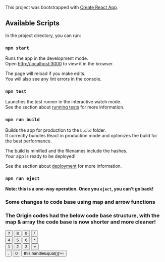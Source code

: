 This project was bootstrapped with [Create React App](https://github.com/facebook/create-react-app).

## Available Scripts

In the project directory, you can run:

### `npm start`

Runs the app in the development mode.<br>
Open [http://localhost:3000](http://localhost:3000) to view it in the browser.

The page will reload if you make edits.<br>
You will also see any lint errors in the console.

### `npm test`

Launches the test runner in the interactive watch mode.<br>
See the section about [running tests](https://facebook.github.io/create-react-app/docs/running-tests) for more information.

### `npm run build`

Builds the app for production to the `build` folder.<br>
It correctly bundles React in production mode and optimizes the build for the best performance.

The build is minified and the filenames include the hashes.<br>
Your app is ready to be deployed!

See the section about [deployment](https://facebook.github.io/create-react-app/docs/deployment) for more information.

### `npm run eject`

**Note: this is a one-way operation. Once you `eject`, you can’t go back!**

### Some changes to code base using map and arrow functions
### The Origin codes had the below code base structure, with the map & array the code base is now shorter and more cleaner!

<div className="row">
       
   <div className="row">
            <Button handleClick={this.addToInput}>7</Button>
            <Button handleClick={this.addToInput}>8</Button>
            <Button handleClick={this.addToInput}>9</Button>
            <Button handleClick={this.addToInput}>/</Button>
          </div>
          <div className="row">
            <Button handleClick={this.addToInput}>4</Button>
            <Button handleClick={this.addToInput}>5</Button>
            <Button handleClick={this.addToInput}>6</Button>
            <Button handleClick={this.addToInput}>*</Button>
          </div>
          <div className="row">
            <Button handleClick={this.addToInput}>1</Button>
            <Button handleClick={this.addToInput}>2</Button>
            <Button handleClick={this.addToInput}>3</Button>
            <Button handleClick={this.addToInput}>+</Button>
          </div>
          <div className="row">
            <Button handleClick={this.addToInput}>.</Button>
            <Button handleClick={this.addToInput}>0</Button>
            <Button handleClick={() => this.handleEqual()}>=</Button